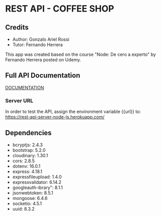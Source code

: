 # REST API - COFFEE SHOP

## Credits

- Author: Gonzalo Ariel Rossi
- Tutor: Fernando Herrera

This app was created based on the course "Node: De cero a experto" by Fernando Herrera posted on Udemy.

## Full API Documentation

[DOCUMENTATION](https://documenter.getpostman.com/view/21502975/VUjPJ5oo)

### Server URL

In order to test the API, assign the environment variable {{url}} to: https://rest-api-server-node-js.herokuapp.com/

## Dependencies

- bcryptjs: 2.4.3
- bootstrap: 5.2.0
- cloudinary: 1.30.1
- cors: 2.8.5
- dotenv: 16.0.1
- express: 4.18.1
- expressfileupload: 1.4.0
- expressvalidator: 6.14.2
- googleauth-ibrary": 8.1.1
- jsonwebtoken: 8.5.1
- mongoose: 6.4.6
- socketio: 4.5.1
- uuid: 8.3.2
